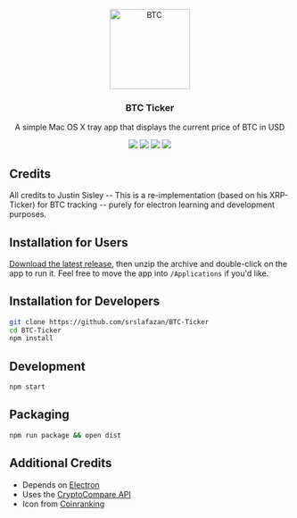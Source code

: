 <p align="center">
  <img alt="BTC" src="https://cdn.coinranking.com/Sy33Krudb/btc.svg" width="144">
</p>

<h3 align="center">
  BTC Ticker
</h3>

<p align="center">
  A simple Mac OS X tray app that displays the current price of BTC in USD
</p>

<p align="center">
  <a href="https://github.com/srslafazan/BTC-Ticker/blob/master/license"><img src="https://img.shields.io/badge/license-MIT-blue.svg?style=flat"></a>
  <a href="https://github.com/srslafazan/BTC-Ticker/releases/latest"><img src="https://img.shields.io/github/release/srslafazan/BTC-Ticker.svg" /></a>
  <a href="https://david-dm.org/srslafazan/BTC-Ticker"><img src="https://david-dm.org/srslafazan/BTC-Ticker/status.svg?style=flat" ></a>
  <a href="https://david-dm.org/srslafazan/BTC-Ticker?type=dev"><img src="https://david-dm.org/srslafazan/BTC-Ticker/dev-status.svg?style=flat"></a>
</p>

## Credits

All credits to Justin Sisley -- This is a re-implementation (based on his XRP-Ticker) for BTC tracking -- purely for electron learning and development purposes.

## Installation for Users

[Download the latest release](https://github.com/srslafazan/BTC-Ticker/releases/latest), then unzip the archive and double-click on the app to run it. Feel free to move the app into `/Applications` if you'd like.

## Installation for Developers

```bash
git clone https://github.com/srslafazan/BTC-Ticker
cd BTC-Ticker
npm install
```

## Development

```bash
npm start
```

## Packaging

```bash
npm run package && open dist
```

## Additional Credits

- Depends on [Electron](http://electron.atom.io)
- Uses the [CryptoCompare API](https://www.cryptocompare.com/)
- Icon from [Coinranking](https://coinranking.com/)
